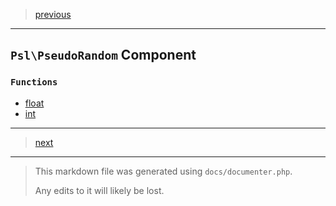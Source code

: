 > [previous](password.md)

---

## `Psl\PseudoRandom` Component

### `Functions`

- [float](./../../src/Psl/PseudoRandom/float.php#L12)
- [int](./../../src/Psl/PseudoRandom/int.php#L17)



---

> [next](regex.md)

---

> This markdown file was generated using `docs/documenter.php`.
>
> Any edits to it will likely be lost.
